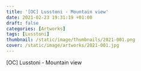 ```yaml
---
title: '[OC] Lusstoni - Mountain view'
date: 2021-02-23 19:31:19 +01:00
draft: false
categories: [Artworks]
tags: [Lusstoni]
thumbnail: /static/image/thumbnails/2021-001.png
cover: /static/image/artworks/2021-001.jpg
---
```

[OC] Lusstoni - Mountain view
